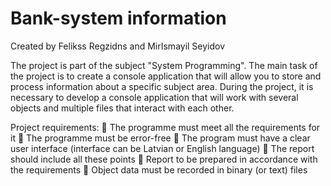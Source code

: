 # Bank-system information

Created by Felikss Regzidns and MirIsmayil Seyidov

The project is part of the subject "System Programming".
The main task of the project is to create a console application that will allow you to store and process information about a specific subject area.
During the project, it is necessary to develop a console application that will work with several objects and multiple files that interact with each other.

Project requirements: 
 The programme must meet all the requirements for it 
 The programme must be error-free 
 The program must have a clear user interface (interface can be Latvian or English 
language) 
 The report should include all these points 
 Report to be prepared in accordance with the requirements 
 Object data must be recorded in binary (or text) files 

